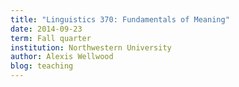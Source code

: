 ```yaml
---
title: "Linguistics 370: Fundamentals of Meaning"
date: 2014-09-23
term: Fall quarter 
institution: Northwestern University
author: Alexis Wellwood
blog: teaching
---
```


<!-- Human languages pair 'sounds' with 'meanings.' But what are 'meanings'? We approach this difficult question by focusing on what speakers know about how meaning is expressed in language. Of primary interest is the traditional model that characterizes semantic competence in terms of knowledge of compositional truth conditions. Here, we pay close attention to which aspects of speakers' knowledge that this model captures well, and those that it has more difficulty with. Along the way, we probe different types of meaning 'indeterminacy,' and the distinctions between: semantics and pragmatics, sense and reference, and meaning and truth. A good deal of the course is geared towards developing proficiency with the mathematical and logical tools used in formal semantics generally. In the end, we take a bird’s-eye perspective on recent developments in cognitive science that attempt to go beyond the traditional model. -->